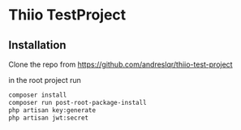 # Thiio TestProject

## Installation

Clone the repo from https://github.com/andreslqr/thiio-test-project

in the root project run

```bash
composer install
composer run post-root-package-install
php artisan key:generate
php artisan jwt:secret
```
